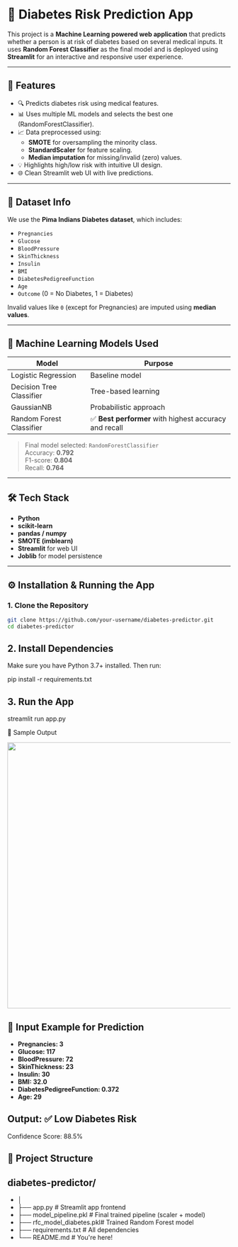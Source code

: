 # 🧬 Diabetes Risk Prediction App

This project is a **Machine Learning powered web application** that predicts whether a person is at risk of diabetes based on several medical inputs. It uses **Random Forest Classifier** as the final model and is deployed using **Streamlit** for an interactive and responsive user experience.

---

## 🚀 Features

- 🔍 Predicts diabetes risk using medical features.
- 📊 Uses multiple ML models and selects the best one (RandomForestClassifier).
- 📈 Data preprocessed using:
  - **SMOTE** for oversampling the minority class.
  - **StandardScaler** for feature scaling.
  - **Median imputation** for missing/invalid (zero) values.
- 💡 Highlights high/low risk with intuitive UI design.
- 🌐 Clean Streamlit web UI with live predictions.

---

## 📁 Dataset Info

We use the **Pima Indians Diabetes dataset**, which includes:

- `Pregnancies`
- `Glucose`
- `BloodPressure`
- `SkinThickness`
- `Insulin`
- `BMI`
- `DiabetesPedigreeFunction`
- `Age`
- `Outcome` (0 = No Diabetes, 1 = Diabetes)

Invalid values like `0` (except for Pregnancies) are imputed using **median values**.

---

## 🧠 Machine Learning Models Used

| Model                   | Purpose                      |
|------------------------|------------------------------|
| Logistic Regression     | Baseline model               |
| Decision Tree Classifier| Tree-based learning          |
| GaussianNB              | Probabilistic approach       |
| Random Forest Classifier| ✅ **Best performer** with highest accuracy and recall |

> Final model selected: `RandomForestClassifier`  
> Accuracy: **0.792**  
> F1-score: **0.804**  
> Recall: **0.764**

---

## 🛠️ Tech Stack

- **Python**
- **scikit-learn**
- **pandas / numpy**
- **SMOTE (imblearn)**
- **Streamlit** for web UI
- **Joblib** for model persistence

---

## ⚙️ Installation & Running the App

### 1. Clone the Repository

```bash
git clone https://github.com/your-username/diabetes-predictor.git
cd diabetes-predictor
```
## 2. Install Dependencies
Make sure you have Python 3.7+ installed. Then run:

pip install -r requirements.txt

## 3. Run the App

streamlit run app.py

📸 Sample Output
<p align="center"> <img src="screenshots/sample_output.png" width="600"/> </p>

## 🧪 Input Example for Prediction
- **Pregnancies: 3**
- **Glucose: 117**
- **BloodPressure: 72**
- **SkinThickness: 23**
- **Insulin: 30**
- **BMI: 32.0**
- **DiabetesPedigreeFunction: 0.372**
- **Age: 29**

## Output: ✅ Low Diabetes Risk
Confidence Score: 88.5%

## 📂 Project Structure

## diabetes-predictor/
- │
- ├── app.py                # Streamlit app frontend
- ├── model_pipeline.pkl    # Final trained pipeline (scaler + model)
- ├── rfc_model_diabetes.pkl# Trained Random Forest model
- ├── requirements.txt      # All dependencies
- └── README.md             # You're here!
